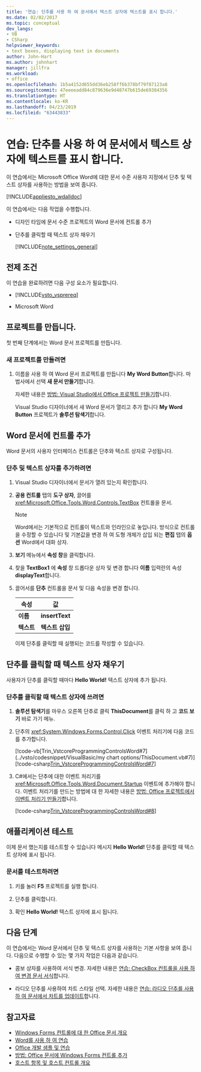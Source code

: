 ```yaml
---
title: '연습: 단추를 사용 하 여 문서에서 텍스트 상자에 텍스트를 표시 합니다.'
ms.date: 02/02/2017
ms.topic: conceptual
dev_langs:
- VB
- CSharp
helpviewer_keywords:
- text boxes, displaying text in documents
author: John-Hart
ms.author: johnhart
manager: jillfra
ms.workload:
- office
ms.openlocfilehash: 1b5a4152d655dd36eb258ff6b378bf79f87123a8
ms.sourcegitcommit: 47eeeeadd84c879636e9d48747b615de69384356
ms.translationtype: HT
ms.contentlocale: ko-KR
ms.lasthandoff: 04/23/2019
ms.locfileid: "63443833"
---
```

# <a name="walkthrough-display-text-in-a-text-box-in-a-document-using-a-button"></a>연습: 단추를 사용 하 여 문서에서 텍스트 상자에 텍스트를 표시 합니다.
  이 연습에서는 Microsoft Office Word에 대한 문서 수준 사용자 지정에서 단추 및 텍스트 상자를 사용하는 방법을 보여 줍니다.

 [!INCLUDE[appliesto_wdalldoc](../vsto/includes/appliesto-wdalldoc-md.md)]

 이 연습에서는 다음 작업을 수행합니다.

- 디자인 타임에 문서 수준 프로젝트의 Word 문서에 컨트롤 추가

- 단추를 클릭할 때 텍스트 상자 채우기

  [!INCLUDE[note_settings_general](../sharepoint/includes/note-settings-general-md.md)]

## <a name="prerequisites"></a>전제 조건
 이 연습을 완료하려면 다음 구성 요소가 필요합니다.

- [!INCLUDE[vsto_vsprereq](../vsto/includes/vsto-vsprereq-md.md)]

- Microsoft Word

## <a name="create-the-project"></a>프로젝트를 만듭니다.
 첫 번째 단계에서는 Word 문서 프로젝트를 만듭니다.

### <a name="to-create-a-new-project"></a>새 프로젝트를 만들려면

1. 이름을 사용 하 여 Word 문서 프로젝트를 만듭니다 **My Word Button**합니다. 마법사에서 선택 **새 문서 만들기**합니다.

     자세한 내용은 [방법: Visual Studio에서 Office 프로젝트 만들기](../vsto/how-to-create-office-projects-in-visual-studio.md)합니다.

     Visual Studio 디자이너에서 새 Word 문서가 열리고 추가 합니다 **My Word Button** 프로젝트가 **솔루션 탐색기**합니다.

## <a name="add-controls-to-the-word-document"></a>Word 문서에 컨트롤 추가
 Word 문서의 사용자 인터페이스 컨트롤은 단추와 텍스트 상자로 구성됩니다.

### <a name="to-add-a-button-and-a-text-box"></a>단추 및 텍스트 상자를 추가하려면

1. Visual Studio 디자이너에서 문서가 열려 있는지 확인합니다.

2. **공용 컨트롤** 탭의 **도구 상자**, 끌어를 <xref:Microsoft.Office.Tools.Word.Controls.TextBox> 컨트롤을 문서.

   > [!NOTE]
   > Word에서는 기본적으로 컨트롤이 텍스트와 인라인으로 놓입니다. 방식으로 컨트롤을 수정할 수 있습니다 및 기본값을 변경 하 여 도형 개체가 삽입 되는 **편집** 탭의 **옵션** Word에서 대화 상자.

3. **보기** 메뉴에서 **속성 창**을 클릭합니다.

4. 찾을 **TextBox1** 에 **속성** 창 드롭다운 상자 및 변경 합니다 **이름** 입력란의 속성 **displayText**합니다.

5. 끌어서를 **단추** 컨트롤을 문서 및 다음 속성을 변경 합니다.

   |속성|값|
   |--------------|-----------|
   |**이름**|**insertText**|
   |**텍스트**|**텍스트 삽입**|

   이제 단추를 클릭할 때 실행되는 코드를 작성할 수 있습니다.

## <a name="populate-the-text-box-when-the-button-is-clicked"></a>단추를 클릭할 때 텍스트 상자 채우기
 사용자가 단추를 클릭할 때마다 **Hello World!** 텍스트 상자에 추가 됩니다.

### <a name="to-write-to-the-text-box-when-the-button-is-clicked"></a>단추를 클릭할 때 텍스트 상자에 쓰려면

1. **솔루션 탐색기**를 마우스 오른쪽 단추로 클릭 **ThisDocument**를 클릭 하 고 **코드 보기** 바로 가기 메뉴.

2. 단추의 <xref:System.Windows.Forms.Control.Click> 이벤트 처리기에 다음 코드를 추가합니다.

     [!code-vb[Trin_VstcoreProgrammingControlsWord#7](../vsto/codesnippet/VisualBasic/my chart options/ThisDocument.vb#7)]
     [!code-csharp[Trin_VstcoreProgrammingControlsWord#7](../vsto/codesnippet/CSharp/Trin_VstcoreProgrammingControlsWordCS/ThisDocument.cs#7)]

3. C#에서는 단추에 대한 이벤트 처리기를 <xref:Microsoft.Office.Tools.Word.Document.Startup> 이벤트에 추가해야 합니다. 이벤트 처리기를 만드는 방법에 대 한 자세한 내용은 [방법: Office 프로젝트에서 이벤트 처리기 만들기](../vsto/how-to-create-event-handlers-in-office-projects.md)합니다.

     [!code-csharp[Trin_VstcoreProgrammingControlsWord#8](../vsto/codesnippet/CSharp/Trin_VstcoreProgrammingControlsWordCS/ThisDocument.cs#8)]

## <a name="test-the-application"></a>애플리케이션 테스트
 이제 문서 했는지를 테스트할 수 있습니다 메시지 **Hello World!** 단추를 클릭할 때 텍스트 상자에 표시 됩니다.

### <a name="to-test-your-document"></a>문서를 테스트하려면

1. 키를 눌러 **F5** 프로젝트를 실행 합니다.

2. 단추를 클릭합니다.

3. 확인 **Hello World!** 텍스트 상자에 표시 됩니다.

## <a name="next-steps"></a>다음 단계
 이 연습에서는 Word 문서에서 단추 및 텍스트 상자를 사용하는 기본 사항을 보여 줍니다. 다음으로 수행할 수 있는 몇 가지 작업은 다음과 같습니다.

- 콤보 상자를 사용하여 서식 변경. 자세한 내용은 [연습: CheckBox 컨트롤을 사용 하 여 변경 문서 서식](../vsto/walkthrough-changing-document-formatting-using-checkbox-controls.md)합니다.

- 라디오 단추를 사용하여 차트 스타일 선택. 자세한 내용은 [연습: 라디오 단추를 사용 하 여 문서에서 차트를 업데이트](../vsto/walkthrough-updating-a-chart-in-a-document-using-radio-buttons.md)합니다.

## <a name="see-also"></a>참고자료
- [Windows Forms 컨트롤에 대 한 Office 문서 개요](../vsto/windows-forms-controls-on-office-documents-overview.md)
- [Word를 사용 하 여 연습](../vsto/walkthroughs-using-word.md)
- [Office 개발 샘플 및 연습](../vsto/office-development-samples-and-walkthroughs.md)
- [방법: Office 문서에 Windows Forms 컨트롤 추가](../vsto/how-to-add-windows-forms-controls-to-office-documents.md)
- [호스트 항목 및 호스트 컨트롤 개요](../vsto/host-items-and-host-controls-overview.md)
